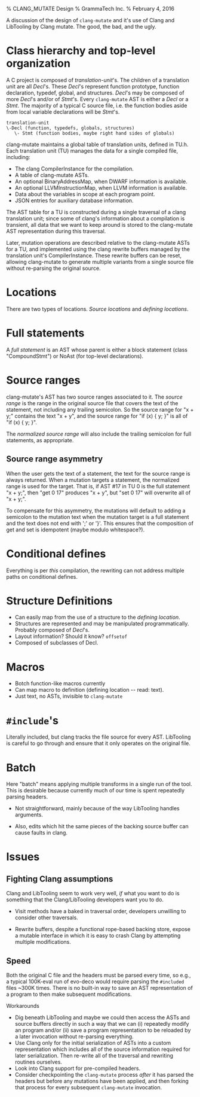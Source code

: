 % CLANG_MUTATE Design
% GrammaTech Inc.
% February 4, 2016

A discussion of the design of `clang-mutate` and it's use of Clang and
LibTooling by Clang mutate.  The good, the bad, and the ugly.

# Class hierarchy and top-level organization

A C project is composed of *translation-unit*'s.  The children of a
translation unit are all *Decl*'s.  These *Decl*'s represent function
prototype, function declaration, typedef, global, and structures.
*Decl*'s may be composed of more *Decl*'s and/or of *Stmt*'s.  Every
`clang-mutate` AST is either a *Decl* or a *Stmt*.  The majority of a
typical C source file, i.e. the function bodies aside from local
variable declarations will be *Stmt*'s.

    translation-unit
    \-Decl (function, typedefs, globals, structures)
       \- Stmt (function bodies, maybe right hand sides of globals)

clang-mutate maintains a global table of translation units, defined in
TU.h.  Each translation unit (TU) manages the data for a single compiled
file, including:
* The clang CompilerInstance for the compilation.
* A table of clang-mutate ASTs.
* An optional BinaryAddressMap, when DWARF information is available.
* An optional LLVMInstructionMap, when LLVM information is available.
* Data about the variables in scope at each program point.
* JSON entries for auxiliary database information.

The AST table for a TU is constructed during a single traversal of a
clang translation unit; since some of clang's information about a
compilation is transient, all data that we want to keep around is
stored to the clang-mutate AST representation during this traversal.

Later, mutation operations are described relative to the clang-mutate
ASTs for a TU, and implemented using the clang rewrite buffers managed
by the translation unit's CompilerInstance.  These rewrite buffers
can be reset, allowing clang-mutate to generate multiple variants
from a single source file without re-parsing the original source.

# Locations

There are two types of locations.  *Source locations* and *defining
locations*.

# Full statements

A *full statement* is an AST whose parent is either a block statement
(class "CompoundStmt") or NoAst (for top-level declarations).

# Source ranges

clang-mutate's AST has two source ranges associated to it.  The
*source range* is the range in the original source file that covers
the text of the statement, not including any trailing semicolon. So
the source range for "x + y;" contains the text "x + y", and the
source range for "if (x) { y; }" is all of "if (x) { y; }".

The *normalized source range* will also include the trailing semicolon
for full statements, as appropriate.

## Source range asymmetry

When the user gets the text of a statement, the text for the source range
is always returned.  When a mutation targets a statement, the normalized
range is used for the target. That is, if AST #17 in TU 0 is the full
statement "x + y;", then "get 0 17" produces "x + y", but "set 0 17" will
overwrite all of "x + y;".

To compensate for this asymmetry, the mutations will default to adding
a semicolon to the mutation text when the mutation target is a full
statement and the text does not end with ';' or '}'.  This ensures that
the composition of get and set is idempotent (maybe modulo whitespace?).

# Conditional defines

Everything is per *this* compilation, the rewriting can not address
multiple paths on conditional defines.

# Structure Definitions

* Can easily map from the use of a structure to the *defining
    location*.
* Structures are represented and may be manipulated programmatically.
  Probably composed of *Decl*'s.
* Layout information?  Should it know? `offsetof`
* Composed of subclasses of Decl.

# Macros
* Botch function-like macros currently
* Can map macro to definition (defining location -- read: text).
* Just text, no ASTs, invisible to `clang-mutate`

# `#include`'s

Literally included, but clang tracks the file source for every AST.
LibTooling is careful to go through and ensure that it only operates
on the original file.

# Batch

Here "batch" means applying multiple transforms in a single run of the
tool.  This is desirable because currently much of our time is spent
repeatedly parsing headers.

* Not straightforward, mainly because of the way LibTooling handles
  arguments.

* Also, edits which hit the same pieces of the backing source buffer
  can cause faults in clang.

# Issues

## Fighting Clang assumptions

Clang and LibTooling seem to work very well, *if* what you want to do
is something that the Clang/LibTooling developers want you to do.

* Visit methods have a baked in traversal order, developers unwilling
  to consider other traversals.

* Rewrite buffers, despite a functional rope-based backing store,
  expose a mutable interface in which it is easy to crash Clang by
  attempting multiple modifications.

## Speed

Both the original C file and the headers must be parsed every time, so
e.g., a typical 100K-eval run of evo-deco would require parsing the
`#included` files ~300K times.  There is no built-in way to save an
AST representation of a program to then make subsequent modifications.

Workarounds

* Dig beneath LibTooling and maybe we could then access the ASTs and
  source buffers directly in such a way that we can (i) repeatedly
  modify an program and/or (ii) save a program representation to be
  reloaded by a later invocation without re-parsing everything.
* Use Clang only for the initial serialization of ASTs into a custom
  representation which includes all of the source information required
  for later serialization.  Then re-write all of the traversal and
  rewriting routines ourselves.
* Look into Clang support for pre-compiled headers.
* Consider checkpointing the `clang-mutate` process *after* it has
  parsed the headers but before any mutations have been applied, and
  then forking that process for every subsequent `clang-mutate`
  invocation.
